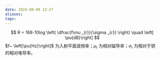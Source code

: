 ```yaml
---
date: 2024-09-09 22:27
aliases: 
tags: 
---
```

$$
R = 168-10log \left( \dfrac{f\mu _{r}}{\sigma _{r}} \right) \quad \left[ \pu{dB}\right]
$$
$f~ \left[\pu{Hz}\right]$ 为入射平面波频率；$\mu _{r}$ 为相对磁导率；$\sigma _{r}$ 为相对于铜的相对电导率。
